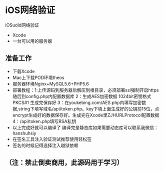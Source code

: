 # iOS网络验证
iOSudid网络验证
* Xcode
* 一台可以用的服务器
## 准备工作
* 下载Xcode
* Mac上下载POD环境theos
* 服务器环境Nginx+MySQL5.6+PHP5.6
* 部署教程：1:上传源码到服务器后解压到根目录，必须部署ssl强制开启https随后到config.php内配置数据库 
2：生成AES加密数据 1024bit密钥格式PKCS#1 生成完保存好
3：在youkebing.com/AES.php内填写加密数据,string下填写域名/api/token.php。key下填上面生成好的公钥前15位，点encrypt生成好的数据保存好。生成完在Xcode里ZJHURLProtocol配置数据
4：/api/token.php填写RSA私钥
* 以上完成好就可以编译了 编译完是静态库如果需要动态库可以联系我微信：hanshuhsiy
* 在签名工具注入验证测试推荐使用轻松签
* 签名的时候记得选择注入越狱依赖

## （注：禁止倒卖商用，此源码用于学习）

